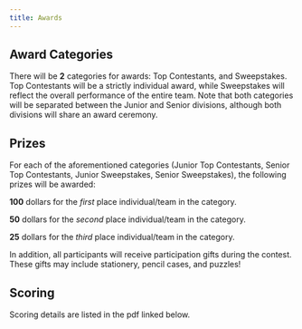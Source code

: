```yaml
---
title: Awards
---
```


## Award Categories
There will be **2** categories for awards: Top Contestants, and Sweepstakes. Top Contestants will be a strictly individual award, while Sweepstakes will reflect the overall performance of the entire team. Note that both categories will be separated between the Junior and Senior divisions, although both divisions will share an award ceremony.

## Prizes
For each of the aforementioned categories (Junior Top Contestants, Senior Top Contestants, Junior Sweepstakes, Senior Sweepstakes), the following prizes will be awarded:

**100** dollars for the *first* place individual/team in the category.

**50** dollars for the *second* place individual/team in the category.

**25** dollars for the *third* place individual/team in the category.

In addition, all participants will receive participation gifts during the contest. These gifts may include stationery, pencil cases, and puzzles!

## Scoring
Scoring details are listed in the pdf linked below.
